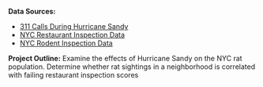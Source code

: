 <b>Data Sources:</b> 
  - <a href="https://nyu.app.box.com/s/od4fc4cahpqh5h8nsqfrxj9kq8lg0ndf">311 Calls During Hurricane Sandy</a>
  - <a href="https://nyu.app.box.com/s/ahjf08rtaj8jtlr9vk1jwj98rvxgc4ul">NYC Restaurant Inspection Data</a>
  - <a href="https://nyu.app.box.com/s/nsu781iebjwnr79yofe3uai8xyqj6ksc">NYC Rodent Inspection Data</a>

<b>Project Outline:</b> Examine the effects of Hurricane Sandy on the NYC rat population. Determine whether rat sightings in a neighborhood is correlated with failing restaurant inspection scores
